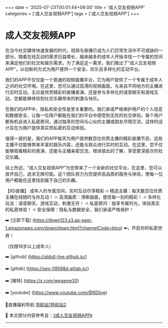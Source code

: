 +++
date = '2025-07-23T00:01:44+08:00'
title = '成人交友视频APP'
categories = ['成人交友视频APP']
tags = ['成人交友视频APP']
+++

# 成人交友视频APP

在当今社交媒体快速发展的时代，视频与直播已成为人们日常生活中不可或缺的一部分。随着在线互动的需求日益增长，越来越多的成年人开始寻找一个专属的空间来满足他们的社交和娱乐需求。为了满足这一需求，我们推出了“成人交友视频APP”，以创新的方式为用户提供一个安全、欢乐且多样化的互动平台。

我们的APP不仅仅是一个普通的视频直播平台，它为用户提供了一个专属于成年人之间的社交环境。在这里，您可以通过高清的视频画面，与来自不同地方的主播进行实时互动。无论是欣赏精彩的直播表演，还是参与多样化的语音聊天和游戏互动，您都能够体验到社交乐趣带来的刺激与快乐。

在我们的APP中，隐私和安全性是至关重要的。我们承诺严格保护用户的个人信息和数据安全，让每一位用户都能在我们的平台中感受到无忧的社交体验。每个用户都有机会进入私密房间，通过独享的空间与心仪的主播或朋友尽情交流，这样的设计旨在为用户提供真实而私密的互动体验。

值得一提的是，我们的APP每天为用户提供数百位优质主播的精彩直播节目，这些主播不仅能够带来丰富的娱乐内容，还能与观众进行实时的互动。在这里，您不仅能够观看精彩的表演，还能与主播亲密交流，增进彼此的了解，享受更深层次的社交乐趣。

综上所述，“成人交友视频APP”为您带来了一个全新的社交平台，在这里，您可以放开自己，追求无限可能。这个团队努力为您提供高品质的服务与体验，使每一位用户都能在这里找到属于自己的乐趣。

【6D直播】
成年人的专属空间，实时互动尽享精彩
🔥 精选主播：每天数百位优质主播在线随时与你互动！
🔥 高清画质：清晰画面，感受每一刻的精彩！
🔥 多样化玩法：语音聊天、游戏互动，刺激无穷！
🔥 私密房间：独享专属时光，体验真实的私密体验！
🔥 安全保障：隐私与数据安全，我们承诺严格保护！

➡️ [立即下载] (https://down123.s3.ap-east-1.amazonaws.com/down/down.html?channelCode=blog) ⬅️，开启你的私密世界！

（仅限18岁以上成年人）

➡️ [github] (https://aldult-live.github.io/)

➡️ [gitlab] (https://seo-09598d.gitlab.io/)

➡️ [推特] (https://x.com/wegame33)

➡️ [youtube] (https://www.youtube.com/@6Dlive)

🔞直播福利导航 [导航站1](https://webstack-86085a.gitlab.io/)[导航站2](https://onlygit123-2.github.io/)


📘 本文部分内容参考自：[《成人交友视频APP》](https://github.com/my25721/my)

---
